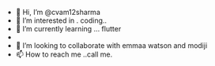 - 👋 Hi, I’m @cvam12sharma
- 👀 I’m interested in . coding..
- 🌱 I’m currently learning ... flutter
- 
- 💞️ I’m looking to collaborate with  emmaa watson  and modiji
- 📫 How to reach me ..call me.

<!---
cvam12sharma/cvam12sharma is a ✨ special ✨ repository because its `README.md` (this file) appears on your GitHub profile.
You can click the Preview link to take a look at your changes.
--->
